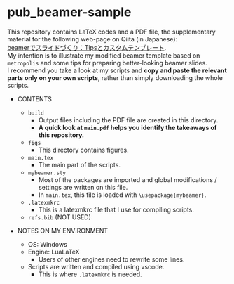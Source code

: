 # pub_beamer-sample
This repository contains LaTeX codes and a PDF file, the supplementary material for the following web-page on Qiita (in Japanese):  
[beamerでスライドづくり：Tipsとカスタムテンプレート]().  
My intention is to illustrate my modified beamer template based on `metropolis` and some tips for preparing better-looking beamer slides.  
I recommend you take a look at my scripts and **copy and paste the relevant parts only on your own scripts**, rather than simply downloading the whole scripts.

- CONTENTS
  - `build`
    - Output files including the PDF file are created in this directory.
    - **A quick look at `main.pdf` helps you identify the takeaways of this repository.**
  - `figs`
    - This directory contains figures.
  - `main.tex`
    - The main part of the scripts.
  - `mybeamer.sty`
    - Most of the packages are imported and global modifications / settings are written on this file.
    - In `main.tex`, this file is loaded with `\usepackage{mybeamer}`.
  - `.latexmkrc`
    - This is a latexmkrc file that I use for compiling scripts.
  - `refs.bib` (NOT USED)

- NOTES ON MY ENVIRONMENT
  - OS: Windows
  - Engine: LuaLaTeX
    - Users of other engines need to rewrite some lines.
  - Scripts are written and compiled using vscode.
    - This is where `.latexmkrc` is needed.
  
